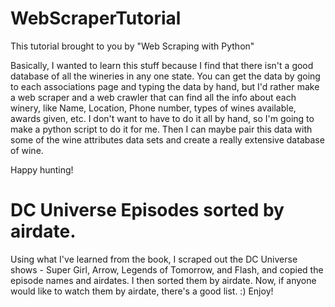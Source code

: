 # WebScraperTutorial
 This tutorial brought to you by "Web Scraping with Python"


Basically, I wanted to learn this stuff because I find that there isn't a good database of all the wineries in any one state. You can get the data by going to each associations page and typing the data by hand, but I'd rather make a web scraper and a web crawler that can find all the info about each winery, like Name, Location, Phone number, types of wines available, awards given, etc. I don't want to have to do it all by hand, so I'm going to make a python script to do it for me. Then I can maybe pair this data with some of the wine attributes data sets and create a really extensive database of wine. 

Happy hunting!





# DC Universe Episodes sorted by airdate. 

Using what I've learned from the book, I scraped out the DC Universe shows - Super Girl, Arrow, Legends of Tomorrow, and Flash, and copied the episode names and airdates. I then sorted them by airdate. Now, if anyone would like to watch them by airdate, there's a good list. :) Enjoy!
